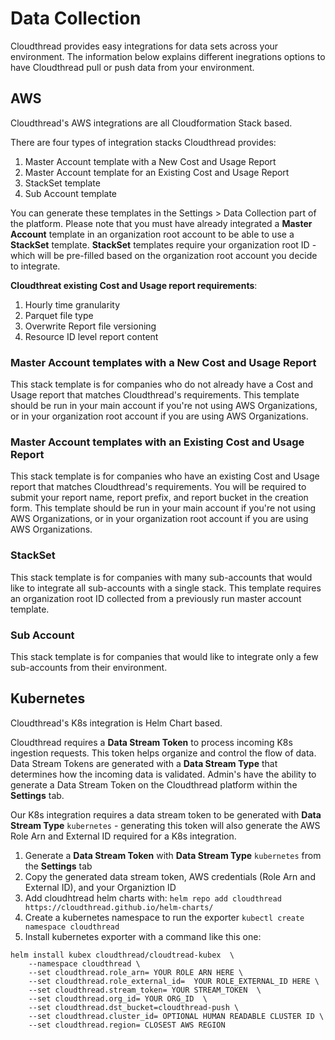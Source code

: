# Data Collection

Cloudthread provides easy integrations for data sets across your environment. The information below explains different inegrations options to have Cloudthread pull or push data from your environment.

## AWS

Cloudthread's AWS integrations are all Cloudformation Stack based.

There are four types of integration stacks Cloudthread provides:
1. Master Account template with a New Cost and Usage Report
2. Master Account template for an Existing Cost and Usage Report
2. StackSet template
3. Sub Account template

You can generate these templates in the Settings > Data Collection part of the platform. Please note that you must have already integrated a **Master Account** template in an organization root account to be able to use a **StackSet** template. **StackSet** templates require your organization root ID - which will be pre-filled based on the organization root account you decide to integrate.

**Cloudthreat existing Cost and Usage report requirements**:
1. Hourly time granularity
2. Parquet file type
3. Overwrite Report file versioning
4. Resource ID level report content

### Master Account templates with a New Cost and Usage Report

This stack template is for companies who do not already have a Cost and Usage report that matches Cloudthread's requirements. This template should be run in your main account if you're not using AWS Organizations, or in your organization root account if you are using AWS Organizations.

### Master Account templates with an Existing Cost and Usage Report

This stack template is for companies who have an existing Cost and Usage report that matches Cloudthread's requirements. You will be required to submit your report name, report prefix, and report bucket in the creation form. This template should be run in your main account if you're not using AWS Organizations, or in your organization root account if you are using AWS Organizations.

### StackSet

This stack template is for companies with many sub-accounts that would like to integrate all sub-accounts with a single stack. This template requires an organization root ID collected from a previously run master account template.

### Sub Account

This stack template is for companies that would like to integrate only a few sub-accounts from their environment.

## Kubernetes

Cloudthread's K8s integration is Helm Chart based.

Cloudthread requires a **Data Stream Token** to process incoming K8s ingestion requests. This token helps organize and control the flow of data. Data Stream Tokens are generated with a **Data Stream Type** that determines how the incoming data is validated. Admin's have the ability to generate a Data Stream Token on the Cloudthread platform within the **Settings** tab.

Our K8s integration requires a data stream token to be generated with **Data Stream Type** `kubernetes` - generating this token will also generate the AWS Role Arn and External ID required for a K8s integration.


1. Generate a **Data Stream Token** with **Data Stream Type** `kubernetes` from the **Settings** tab
2. Copy the generated data stream token, AWS credentials (Role Arn and External ID), and your Organiztion ID
3. Add cloudhtread helm charts with: `helm repo add cloudthread  https://cloudthread.github.io/helm-charts/`
4. Create a kubernetes namespace to run the exporter `kubectl create namespace cloudthread`
5. Install kubernetes exporter with a command like this one:
```
helm install kubex cloudthread/cloudtread-kubex  \
    --namespace cloudthread \
    --set cloudthread.role_arn= YOUR ROLE ARN HERE \
    --set cloudthread.role_external_id=  YOUR ROLE_EXTERNAL_ID HERE \
    --set cloudthread.stream_token= YOUR STREAM_TOKEN  \
    --set cloudthread.org_id= YOUR ORG_ID  \
    --set cloudthread.dst_bucket=cloudthread-push \
    --set cloudthread.cluster_id= OPTIONAL HUMAN READABLE CLUSTER ID \
    --set cloudthread.region= CLOSEST AWS REGION
```
